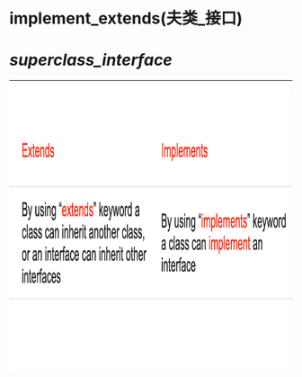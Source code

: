  # implement_extends(夫类_接口)
 # *superclass_interface*
 ---
 
 <p align="center">
  <img src="https://raw.githubusercontent.com/IDGAQ/Super_Cool_Notes/main/Screen%20Shot%202021-04-19%20at%209.40.54%20AM.png" width="900" height="500">
</p>

